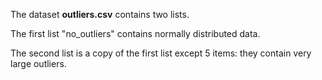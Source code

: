 The dataset __outliers.csv__ contains two lists. 

The first list "no_outliers" contains normally distributed data. 

The second list is a copy of the first list except 5 items: they contain very large outliers.
